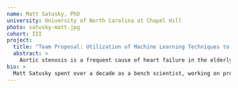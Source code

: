 ```yaml
---
name: Matt Satusky, PhD
university: University of North Carolina at Chapel Hill
photo: satusky-matt.jpg
cohort: III
project:
  title: "Team Proposal: Utilization of Machine Learning Techniques to Identify Clinical and Genetic Determinants of Calcific Aortic Valve Disease"
  abstract: >
    Aortic stenosis is a frequent cause of heart failure in the elderly that occurs when deposition of calcium on the aortic valve prevents mobility of the valve and diminishes the flow across the valve. Our central hypothesis is that patients with aortic sclerosis have characteristics and genetic polymorphisms that differ from patients without aortic sclerosis and that these differences can be identified using machine learning techniques. We aim to 1) Develop a cross-study cohort (approximately 17,000 patients) by harmonizing data from multiple cardiovascular studies; 2) Identify individual demographic and clinical factors associated with aortic sclerosis with various machine learning methods, including regression and random forests. 3) Determine whether identified factors, including genetic polymorphisms related to lipid metabolism, lipoprotein (a), and coronary artery disease have collinearity or cluster together. Achievement of these aims will add considerable insight in the mechanisms responsible for the development of aortic stenosis and result in pooled, harmonized datasets available for future analyses. The tools built to evaluate clustering and independent relationships will be made available as scalable workflows accessible to the BDC research community.
bio: >
  Matt Satusky spent over a decade as a bench scientist, working on projects from intestinal parasites to acute respiratory distress syndrome to DNA damage repair. He received a PhD in Chemistry from the University of North Carolina at Chapel Hill, during which he developed computational methods for image analysis and signal processing in single-molecule fluorescence microscopy. He is currently a postdoctoral fellow in the Renaissance Computing Institute at the University of North Carolina at Chapel Hill, where he is working on deep learning applications for medical imaging and highway safety.
---
```

